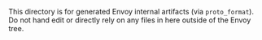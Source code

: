 This directory is for generated Envoy internal artifacts (via `proto_format`).
Do not hand edit or directly rely on any files in here outside of the Envoy
tree.
